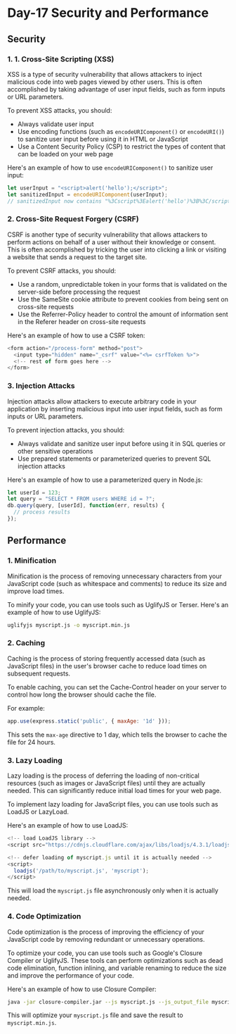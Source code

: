 # Day-17 Security and Performance

## Security

### 1. 1. Cross-Site Scripting (XSS)

XSS is a type of security vulnerability that allows attackers to inject malicious code into web pages viewed by other users. 
This is often accomplished by taking advantage of user input fields, such as form inputs or URL parameters.

To prevent XSS attacks, you should:
- Always validate user input
- Use encoding functions (such as `encodeURIComponent()` or `encodeURI()`) to sanitize user input before using it in HTML or JavaScript
- Use a Content Security Policy (CSP) to restrict the types of content that can be loaded on your web page

Here's an example of how to use `encodeURIComponent()` to sanitize user input:

```JavaScript 
let userInput = "<script>alert('hello');</script>";
let sanitizedInput = encodeURIComponent(userInput);
// sanitizedInput now contains "%3Cscript%3Ealert('hello')%3B%3C/script%3E"
```

### 2. Cross-Site Request Forgery (CSRF)

CSRF is another type of security vulnerability that allows attackers to perform actions on behalf of a user without their knowledge or consent. 
This is often accomplished by tricking the user into clicking a link or visiting a website that sends a request to the target site.

To prevent CSRF attacks, you should:
- Use a random, unpredictable token in your forms that is validated on the server-side before processing the request
- Use the SameSite cookie attribute to prevent cookies from being sent on cross-site requests
- Use the Referrer-Policy header to control the amount of information sent in the Referer header on cross-site requests

Here's an example of how to use a CSRF token:

```JavaScript 
<form action="/process-form" method="post">
  <input type="hidden" name="_csrf" value="<%= csrfToken %>">
  <!-- rest of form goes here -->
</form>
```

### 3. Injection Attacks

Injection attacks allow attackers to execute arbitrary code in your application by inserting malicious input into user input fields, 
such as form inputs or URL parameters.

To prevent injection attacks, you should:
- Always validate and sanitize user input before using it in SQL queries or other sensitive operations
- Use prepared statements or parameterized queries to prevent SQL injection attacks

Here's an example of how to use a parameterized query in Node.js:

```JavaScript 
let userId = 123;
let query = "SELECT * FROM users WHERE id = ?";
db.query(query, [userId], function(err, results) {
  // process results
});
```

## Performance

### 1. Minification

Minification is the process of removing unnecessary characters from your JavaScript code (such as whitespace and comments) to reduce 
its size and improve load times.

To minify your code, you can use tools such as UglifyJS or Terser. Here's an example of how to use UglifyJS:

```bash
uglifyjs myscript.js -o myscript.min.js
```

### 2. Caching

Caching is the process of storing frequently accessed data (such as JavaScript files) in the user's browser cache to reduce load 
times on subsequent requests.

To enable caching, you can set the Cache-Control header on your server to control how long the browser should cache the file. 

For example:

```JavaScript 
app.use(express.static('public', { maxAge: '1d' }));
```
This sets the `max-age` directive to 1 day, which tells the browser to cache the file for 24 hours.

### 3. Lazy Loading

Lazy loading is the process of deferring the loading of non-critical resources (such as images or JavaScript files) until they are 
actually needed. This can significantly reduce initial load times for your web page.

To implement lazy loading for JavaScript files, you can use tools such as LoadJS or LazyLoad. 

Here's an example of how to use LoadJS:

```JavaScript 
<!-- load LoadJS library -->
<script src="https://cdnjs.cloudflare.com/ajax/libs/loadjs/4.3.1/loadjs.min.js"></script>

<!-- defer loading of myscript.js until it is actually needed -->
<script>
  loadjs('/path/to/myscript.js', 'myscript');
</script>
```

This will load the `myscript.js` file asynchronously only when it is actually needed.

### 4. Code Optimization

Code optimization is the process of improving the efficiency of your JavaScript code by removing redundant or unnecessary operations.

To optimize your code, you can use tools such as Google's Closure Compiler or UglifyJS. These tools can perform optimizations such as 
dead code elimination, function inlining, and variable renaming to reduce the size and improve the performance of your code.

Here's an example of how to use Closure Compiler:

```bash
java -jar closure-compiler.jar --js myscript.js --js_output_file myscript.min.js
```

This will optimize your `myscript.js` file and save the result to `myscript.min.js`.
